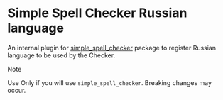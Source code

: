 #  Simple Spell Checker Russian language 
An internal plugin for [simple_spell_checker](https://github.com/CatHood0/simple_spell_checker) package to register Russian language to be used by the Checker.

> [!NOTE]
>
> Use Only if you will use `simple_spell_checker`. Breaking changes may occur.
